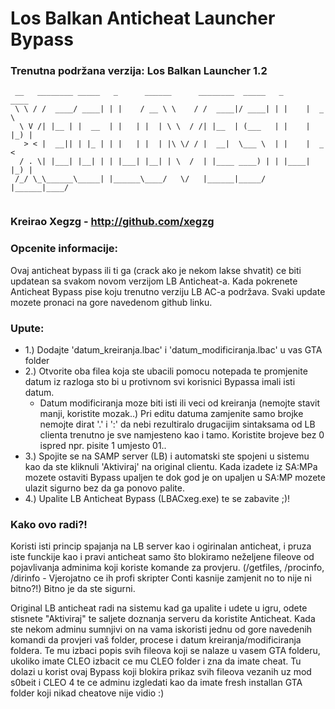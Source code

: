 # Los Balkan Anticheat Launcher Bypass

### Trenutna podržana verzija: Los Balkan Launcher 1.2

```
 __   ________ _____   _      ______      ________  _____   _      ____  
 \ \ / /  ____/ ____| | |    / __ \ \    / /  ____|/ ____| | |    |  _ \ 
  \ V /| |__ | |  __  | |   | |  | \ \  / /| |__  | (___   | |    | |_) |
   > < |  __|| | |_ | | |   | |  | |\ \/ / |  __|  \___ \  | |    |  _ < 
  / . \| |___| |__| | | |___| |__| | \  /  | |____ ____) | | |____| |_) |
 /_/ \_\______\_____| |______\____/   \/   |______|_____/  |______|____/ 
                                                                         
```                                                                         
                                                                         
### Kreirao Xegzg - http://github.com/xegzg
                          
### Opcenite informacije:
Ovaj anticheat bypass ili ti ga (crack ako je nekom lakse shvatit) ce biti updatean sa svakom novom verzijom LB Anticheat-a.
Kada pokrenete Anticheat Bypass pise koju trenutno verziju LB AC-a podržava.
Svaki update mozete pronaci na gore navedenom github linku.


### Upute:

* 1.) Dodajte 'datum_kreiranja.lbac' i 'datum_modificiranja.lbac' u vas GTA folder
* 2.) Otvorite oba filea koja ste ubacili pomocu notepada te promjenite datum iz razloga sto bi u protivnom svi korisnici Bypassa imali isti datum.
    - Datum modificiranja moze biti isti ili veci od kreiranja (nemojte stavit manji, koristite mozak..)
    Pri editu datuma zamjenite samo brojke nemojte dirat '.' i ':' da nebi rezultiralo drugacijim sintaksama od LB clienta trenutno je sve namjesteno kao i tamo.
    Koristite brojeve bez 0 ispred npr. pisite 1 umjesto 01..
* 3.) Spojite se na SAMP server (LB) i automatski ste spojeni u sistemu kao da ste kliknuli 'Aktiviraj' na original clientu.
    Kada izadete iz SA:MPa mozete ostaviti Bypass upaljen te dok god je on upaljen u SA:MP mozete ulazit sigurno bez da ga ponovo palite.
* 4.) Upalite LB Anticheat Bypass (LBACxeg.exe) te se zabavite ;)!

### Kako ovo radi?!
Koristi isti princip spajanja na LB server kao i ogirinalan anticheat, i pruza iste funckije kao i pravi anticheat samo što blokiramo neželjene fileove od pojavlivanja adminima
koji koriste komande za provjeru. (/getfiles, /procinfo, /dirinfo - Vjerojatno ce ih profi skripter Conti kasnije zamjenit no to nije ni bitno?!)
Bitno je da ste sigurni.

Original LB anticheat radi na sistemu kad ga upalite i udete u igru, odete stisnete "Aktiviraj" te saljete doznanja serveru da koristite Anticheat.
Kada ste nekom adminu sumnjivi on na vama iskoristi jednu od gore navedenih komandi da provjeri vaš folder, procese i datum kreiranja/modificiranja foldera.
Te mu izbaci popis svih fileova koji se nalaze u vasem GTA folderu, ukoliko imate CLEO izbacit ce mu CLEO folder i zna da imate cheat. 
Tu dolazi u korist ovaj Bypass koji blokira prikaz svih fileova vezanih uz mod s0beit i CLEO 4 te ce adminu izgledati kao da imate fresh installan GTA folder koji nikad cheatove nije vidio :)
